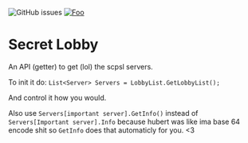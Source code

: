 ![GitHub issues](https://img.shields.io/github/issues/KadeDev/SecretLobby?style=for-the-badge) [![Foo](https://img.shields.io/nuget/v/secretlobby-sl?style=for-the-badge)](https://www.nuget.org/packages/secretlobby-sl/)

# Secret Lobby
An API (getter) to get (lol) the scpsl servers.

To init it do: `List<Server> Servers = LobbyList.GetLobbyList();`

And control it how you would. 

Also use `Servers[important server].GetInfo()` instead of `Servers[Important server].Info` because hubert was like ima base 64 encode shit so `GetInfo` does that automaticly for you. <3
